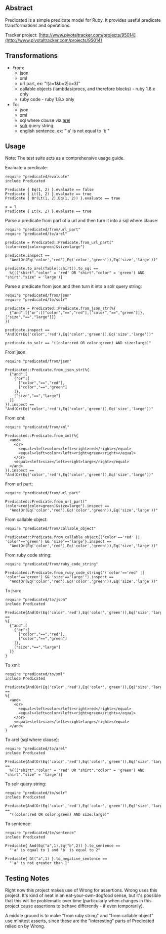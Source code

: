## Abstract ##

Predicated is a simple predicate model for Ruby.  It provides useful predicate transformations and operations.

Tracker project:
[http://www.pivotaltracker.com/projects/95014](http://www.pivotaltracker.com/projects/95014)

## Transformations ##

- From:
  - json
  - xml
  - url part, ex: "!(a=1&b=2|c=3)"
  - callable objects (lambdas/procs, and therefore blocks) - ruby 1.8.x only
  - ruby code - ruby 1.8.x only
- To:
  - json
  - xml
  - sql where clause via [arel](http://github.com/rails/arel)
  - [solr](http://lucene.apache.org/solr/) query string
  - english sentence, ex: "'a' is not equal to 'b'"

## Usage ##

Note: The test suite acts as a comprehensive usage guide.


Evaluate a predicate:
    
    require "predicated/evaluate"
    include Predicated
            
    Predicate { Eq(1, 2) }.evaluate == false
    Predicate { Lt(1, 2) }.evaluate == true
    Predicate { Or(Lt(1, 2),Eq(1, 2)) }.evaluate == true
    
    x = 1
    Predicate { Lt(x, 2) }.evaluate == true


Parse a predicate from part of a url and then turn it into a sql where clause:
    
    require "predicated/from/url_part"
    require "predicated/to/arel"
        
    predicate = Predicated::Predicate.from_url_part("(color=red|color=green)&size=large")
    
    predicate.inspect == 
      "And(Or(Eq('color','red'),Eq('color','green')),Eq('size','large'))" 
    
    predicate.to_arel(Table(:shirt)).to_sql == 
      %{(("shirt"."color" = 'red' OR "shirt"."color" = 'green') AND "shirt"."size" = 'large')} 
  

Parse a predicate from json and then turn it into a solr query string:
    
    require "predicated/from/json"
    require "predicated/to/solr"
        
    predicate = Predicated::Predicate.from_json_str(%{
      {"and":[{"or":[["color","==","red"],["color","==","green"]]},["size","==","large"]]}
    })
        
    predicate.inspect == "And(Or(Eq('color','red'),Eq('color','green')),Eq('size','large'))" 
        
    predicate.to_solr == "((color:red OR color:green) AND size:large)" 

  
From json:
    
    require "predicated/from/json"
        
    Predicated::Predicate.from_json_str(%{
      {"and":[
        {"or":[
          ["color","==","red"],
          ["color","==","green"]
        ]},
        ["size","==","large"]
      ]}
    }).inspect == "And(Or(Eq('color','red'),Eq('color','green')),Eq('size','large'))" 


From xml:
    
    require "predicated/from/xml"
        
    Predicated::Predicate.from_xml(%{
      <and>
        <or>
          <equal><left>color</left><right>red</right></equal>
          <equal><left>color</left><right>green</right></equal>
        </or>
        <equal><left>size</left><right>large</right></equal>
      </and>
    }).inspect == "And(Or(Eq('color','red'),Eq('color','green')),Eq('size','large'))" 


From url part:
    
    require "predicated/from/url_part"
        
    Predicated::Predicate.from_url_part("(color=red|color=green)&size=large").inspect ==
      "And(Or(Eq('color','red'),Eq('color','green')),Eq('size','large'))" 


From callable object:
    
    require "predicated/from/callable_object"
        
    Predicated::Predicate.from_callable_object{('color'=='red' || 'color'=='green') && 'size'=='large'}.inspect ==
      "And(Or(Eq('color','red'),Eq('color','green')),Eq('size','large'))" 


From ruby code string:
      
    require "predicated/from/ruby_code_string"
            
    Predicated::Predicate.from_ruby_code_string("('color'=='red' || 'color'=='green') && 'size'=='large'").inspect ==
      "And(Or(Eq('color','red'),Eq('color','green')),Eq('size','large'))" 
  
  
To json:
      
    require "predicated/to/json"
    include Predicated
            
    Predicate{And(Or(Eq('color','red'),Eq('color','green')),Eq('size','large'))}.to_json_str ==
    %{
      {"and":[
        {"or":[
          ["color","==","red"],
          ["color","==","green"]
        ]},
        ["size","==","large"]
      ]}
    }
  
  
To xml:
      
    require "predicated/to/xml"
    include Predicated
            
    Predicate{And(Or(Eq('color','red'),Eq('color','green')),Eq('size','large'))}.to_xml ==
    %{
      <and>
        <or>
          <equal><left>color</left><right>red</right></equal>
          <equal><left>color</left><right>green</right></equal>
        </or>
        <equal><left>size</left><right>large</right></equal>
      </and>      
    }
  
  
To arel (sql where clause):
      
    require "predicated/to/arel"
    include Predicated
            
    Predicate{And(Or(Eq('color','red'),Eq('color','green')),Eq('size','large'))}.to_arel(Table(:shirt)).to_sql ==
      %{(("shirt"."color" = 'red' OR "shirt"."color" = 'green') AND "shirt"."size" = 'large')}
  
  
To solr query string:
      
    require "predicated/to/solr"
    include Predicated
            
    Predicate{And(Or(Eq('color','red'),Eq('color','green')),Eq('size','large'))}.to_solr ==
      "((color:red OR color:green) AND size:large)"
  
  
To sentence:
      
    require "predicated/to/sentence"
    include Predicated
        
    Predicate{ And(Eq("a",1),Eq("b",2)) }.to_sentence == 
      "'a' is equal to 1 and 'b' is equal to 2"
    
    Predicate{ Gt("a",1) }.to_negative_sentence == 
      "'a' is not greater than 1" 


## Testing Notes ##

Right now this project makes use of Wrong for assertions.  Wrong uses this project.  It's kind of neat in an eat-your-own-dogfood sense, but it's possible that this will be problematic over time (particularly when changes in this project cause assertions to behave differently - if even temporarily).

A middle ground is to make "from ruby string" and "from callable object" use minitest asserts, since these are the "interesting" parts of Predicated relied on by Wrong.